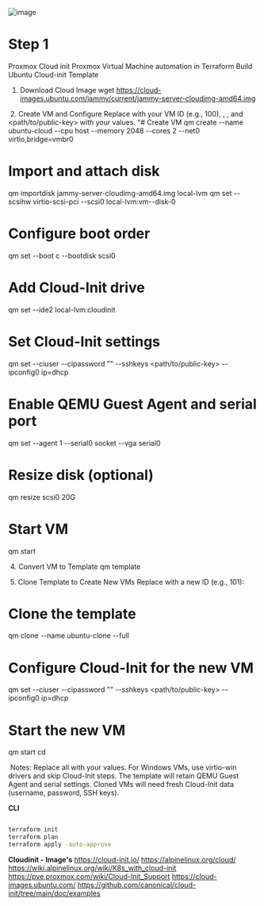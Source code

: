 
![image](https://github.com/user-attachments/assets/a1f84a31-640c-4da0-9d0e-6762a92dcf98)

# Step 1

Proxmox Cloud init
Proxmox Virtual Machine automation in Terraform
Build Ubuntu Cloud-init Template
1. Download Cloud Image
wget <https://cloud-images.ubuntu.com/jammy/current/jammy-server-cloudimg-amd64.img>

​
2. Create VM and Configure
Replace <VM-ID> with your VM ID (e.g., 100), <username>, <password>, and <path/to/public-key> with your values.
"# Create VM
qm create <VM-ID> --name ubuntu-cloud --cpu host --memory 2048 --cores 2 --net0 virtio,bridge=vmbr0

# Import and attach disk
qm importdisk <VM-ID> jammy-server-cloudimg-amd64.img local-lvm
qm set <VM-ID> --scsihw virtio-scsi-pci --scsi0 local-lvm:vm-<VM-ID>-disk-0

# Configure boot order
qm set <VM-ID> --boot c --bootdisk scsi0

# Add Cloud-Init drive
qm set <VM-ID> --ide2 local-lvm:cloudinit

# Set Cloud-Init settings
qm set <VM-ID> --ciuser <username> --cipassword "<password>" --sshkeys <path/to/public-key> --ipconfig0 ip=dhcp

# Enable QEMU Guest Agent and serial port
qm set <VM-ID> --agent 1 --serial0 socket --vga serial0

# Resize disk (optional)
qm resize <VM-ID> scsi0 20G

# Start VM
qm start <VM-ID>

​
4. Convert VM to Template
qm template <VM-ID>

​
5. Clone Template to Create New VMs
Replace <NEW-VM-ID> with a new ID (e.g., 101):
# Clone the template
qm clone <VM-ID> <NEW-VM-ID> --name ubuntu-clone --full

# Configure Cloud-Init for the new VM
qm set <NEW-VM-ID> --ciuser <username> --cipassword "<password>" --sshkeys <path/to/public-key> --ipconfig0 ip=dhcp

# Start the new VM
qm start <NEW-VM-ID>cd


​
Notes:
Replace all <placeholders> with your values.
For Windows VMs, use virtio-win drivers and skip Cloud-Init steps.
The template will retain QEMU Guest Agent and serial settings. Cloned VMs will need fresh Cloud-Init data (username, password, SSH keys).



**CLI**
```bash

terraform init 
terraform plan
terraform apply -auto-approve

```

**Cloudinit - Image's** 
https://cloud-init.io/
https://alpinelinux.org/cloud/
https://wiki.alpinelinux.org/wiki/K8s_with_cloud-init
https://pve.proxmox.com/wiki/Cloud-Init_Support
https://cloud-images.ubuntu.com/
https://github.com/canonical/cloud-init/tree/main/doc/examples

